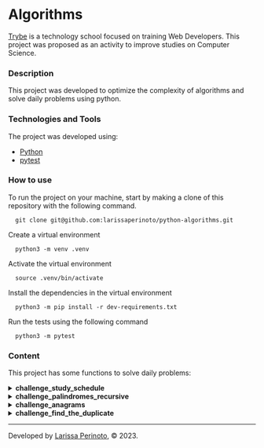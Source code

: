 # Algorithms


[Trybe](https://www.betrybe.com/) is a technology school focused on training Web Developers. This project was proposed as an activity to improve studies on Computer Science.

### Description

This project was developed to optimize the complexity of algorithms and solve daily problems using python.

### Technologies and Tools

The project was developed using:
- [Python](https://www.python.org/)
- [pytest](https://docs.pytest.org/en/7.2.x/)

### How to use

To run the project on your machine, start by making a clone of this repository with the following command.

      git clone git@github.com:larissaperinoto/python-algorithms.git
  
Create a virtual environment

      python3 -m venv .venv
    
Activate the virtual environment

      source .venv/bin/activate
    
Install the dependencies in the virtual environment

      python3 -m pip install -r dev-requirements.txt
      
Run the tests using the following command

      python3 -m pytest
      

### Content

This project has some functions to solve daily problems:

<details>

  <summary><strong>challenge_study_schedule</strong></summary>
  
  <br>
  
  `challenges/challenge_study_schedule.py`

You work in a education company and need to know what time there are more students accessing the course. Your system has information about students login and logout times. This function finds how many students are online in a given time when you pass as parameter the `target_time` and a tuples array with the login and logout time.

    
    permanence_period = [(2, 2), (1, 2), (2, 3), (1, 5), (4, 5), (4, 5)] # tuples array
    target_time = 3
    # Answer 3

</details>


<details>

  <summary><strong>challenge_palindromes_recursive</strong></summary>
  
  <br>
  
  `challenges/challenge_palindromes_recursive.py`


This function will receive a string as parameter and determine if it is a palindrome

    
    word = "ABCBA"
    # Answer True
    
    word = "ABCD"
    # Answer False

</details>

<details>

  <summary><strong>challenge_anagrams</strong></summary>
  
  <br>
  
  `challenges/challenge_anagrams.py`


An anagram is a play on words where two words have the same characters but different meanings. This function finds anagrams from input of two strings.

    
    first_string = "Amor"
    second_string = "Roma"
    # Answer True
    
    first_string = "Casa"
    second_string = "Mesa"
    # Answer False

</details>

<details>

  <summary><strong>challenge_find_the_duplicate</strong></summary>
  
  <br>
  
  `challenges/challenge_find_the_duplicate.py`


This function finds the duplicate number when receive a numbers array.
    
    nums = [1, 2, 2, 3]
    # Answer 2
    

</details>


---

Developed by [Larissa Perinoto](https://larissaperinoto.com.br/), © 2023.
